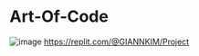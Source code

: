 # Art-Of-Code
![image](https://github.com/GiannK/Art-Of-Code/assets/150850044/3d151c24-ac49-4032-94a6-d5435d0fd347)
https://replit.com/@GIANNKIM/Project
